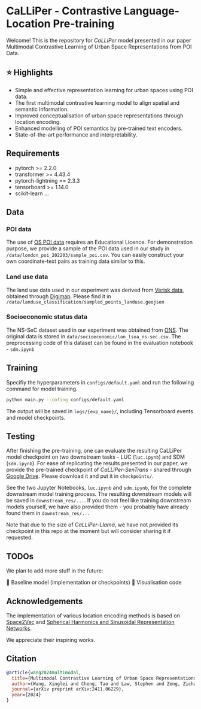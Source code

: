 # CaLLiPer - Contrastive Language-Location Pre-training
Welcome! This is the repository for *CaLLiPer* model presented in our paper Multimodal Contrastive Learning of Urban Space Representations from POI Data.

## :star: Highlights

- Simple and effective representation learning for urban spaces using POI data.
- The first multimodal contrastive learning model to align spatial and semantic information.
- Improved conceptualisation of urban space representations through location encoding.
- Enhanced modelling of POI semantics by pre-trained text encoders.
- State-of-the-art performance and interpretability.


## Requirements
- pytorch >= 2.2.0
- transformer >= 4.43.4
- pytorch-lightning == 2.3.3
- tensorboard >= 1.14.0
- scikit-learn 
...

## Data

### POI data
The use of [OS POI data](https://www.ordnancesurvey.co.uk/products/points-of-interest) requires an Educational Licence. For demonstration purpose, we provide a sample of the POI data used in our study in `/data/london_poi_202203/sample_poi.csv`. You can easily construct your own coordinate-text pairs as training data similar to this.

### Land use data
The land use data used in our experiment was derived from [Verisk data](https://www.verisk.com/en-gb/solutions/land-buildings-data/), obtained through [Digimap](https://digimap.edina.ac.uk/roam/map/verisk). Please find it in `/data/landuse_classification/sampled_points_landuse.geojson`

### Socioeconomic status data
The NS-SeC dataset used in our experiment was obtained from [ONS](https://www.ons.gov.uk/). The original data is stored in `data/socioeconomic/lon_lsoa_ns-sec.csv`. The preprocessing code of this dataset can be found in the evaluation notebook - `sdm.ipynb`


## Training
Specifiy the hyperparameters in `configs/default.yaml` and run the following command for model training.

```bash
python main.py --cofing configs/default.yaml
```
The output will be saved in `logs/{exp_name}/`, including Tensorboard events and model checkpoints. 

## Testing
After finishing the pre-training, one can evaluate the resulting CaLLiPer model checkpoint on two downstream tasks - LUC (`luc.ipynb`) and SDM (`sdm.ipynb`). For ease of replicating the results presented in our paper, we provide the pre-trained checkpoint of *CaLLiPer-SenTrans* - shared through [Google Drive](https://drive.google.com/drive/folders/1MIou67A5rSIHaGVB5DN2Sce3iHO7t_2W?usp=drive_link). Please download it and put it in `checkpoints/`.

See the two Jupyter Notebooks, `luc.ipynb` and `sdm.ipynb`, for the complete downstream model training process. The resulting downstream models will be saved in `downstream_res/...`. If you do not feel like training downstream models yourself, we have also provided them - you probably have already found them in `downstream_res/...`



Note that due to the size of *CaLLiPer-Llama*, we have not provided its checkpoint in this repo at the moment but will consider sharing it if requested.

## TODOs
We plan to add more stuff in the future:

:black_square_button: Baseline model (implementation or checkpoints)
:black_square_button: Visualisation code

## Acknowledgements

The implementation of various location encoding methods is based on [Space2Vec](https://github.com/gengchenmai/space2vec) and [Spherical Harmonics and Sinusoidal Representation Networks](https://github.com/MarcCoru/locationencoder).

We appreciate their inspiring works.

## Citation

```bibtex
@article{wang2024multimodal,
  title={Multimodal Contrastive Learning of Urban Space Representations from POI Data},
  author={Wang, Xinglei and Cheng, Tao and Law, Stephen and Zeng, Zichao and Yin, Lu and Liu, Junyuan},
  journal={arXiv preprint arXiv:2411.06229},
  year={2024}
}
```
